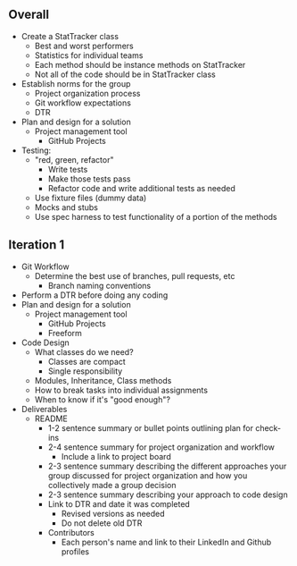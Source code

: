 ## Overall

- Create a StatTracker class
	- Best and worst performers
	- Statistics for individual teams
	- Each method should be instance methods on StatTracker
	- Not all of the code should be in StatTracker class
- Establish norms for the group
	- Project organization process
	- Git workflow expectations
	- DTR
- Plan and design for a solution
	- Project management tool
		- GitHub Projects
- Testing:
	- "red, green, refactor"
		- Write tests
		- Make those tests pass
		- Refactor code and write additional tests as needed
	- Use fixture files (dummy data)
	- Mocks and stubs
	- Use spec harness to test functionality of a portion of the methods
## Iteration 1

- Git Workflow
	- Determine the best use of branches, pull requests, etc
		- Branch naming conventions
- Perform a DTR before doing any coding
- Plan and design for a solution
	- Project management tool
		- GitHub Projects
		- Freeform
- Code Design
	- What classes do we need?
		- Classes are compact
		- Single responsibility
	- Modules, Inheritance, Class methods
	- How to break tasks into individual assignments
	- When to know if it's "good enough"?
- Deliverables
	- README
		- 1-2 sentence summary or bullet points outlining plan for check-ins
		- 2-4 sentence summary for project organization and workflow
			- Include a link to project board
		- 2-3 sentence summary describing the different approaches your group discussed for project organization and how you collectively made a group decision
		- 2-3 sentence summary describing your approach to code design
		- Link to DTR and date it was completed
			- Revised versions as needed
			- Do not delete old DTR
		- Contributors
			- Each person's name and link to their LinkedIn and Github profiles